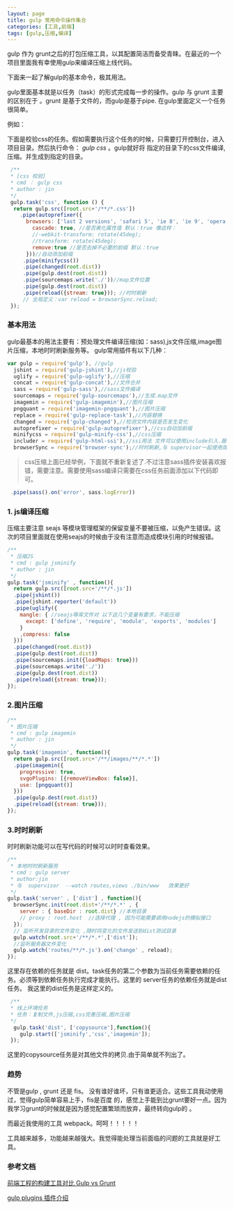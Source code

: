 ```yaml
---
layout: page
title: gulp 常用命令操作集合
categories: [工具,前端]
tags: [gulp,压缩,编译]
---
```


gulp 作为 grunt之后的打包压缩工具，以其配置简洁而备受青睐。在最近的一个项目里面我有幸使用gulp来编译压缩上线代码。

下面来一起了解gulp的基本命令，极其用法。

gulp里面基本就是以任务（task）的形式完成每一步的操作。gulp 与 grunt 主要的区别在于 。grunt 是基于文件的，而gulp是基于pipe.
在gulp里面定义一个任务很简单。

例如：

下面是校验css的任务。假如需要执行这个任务的时候，只需要打开控制台，进入项目目录。然后执行命令： *gulp css* 。gulp就好将
指定的目录下的css文件编译,压缩。并生成到指定的目录。

```js
 /**
 * [css 校验]
 * cmd ： gulp css
 * author : jin
 */
 gulp.task('css', function () {
  return gulp.src([root.src+'/**/*.css'])
    .pipe(autoprefixer({
      browsers: ['last 2 versions', 'safari 5', 'ie 8', 'ie 9', 'opera 12.1', 'ios 6', 'android 4'],
        cascade: true, //是否美化属性值 默认：true 像这样：
        //-webkit-transform: rotate(45deg);
        //transform: rotate(45deg);
        remove:true //是否去掉不必要的前缀 默认：true
      }))//自动添加前缀
     .pipe(minifycss())
     .pipe(changed(root.dist))
     .pipe(gulp.dest(root.dist))
     .pipe(sourcemaps.write('./'))//map文件位置
     .pipe(gulp.dest(root.dist))
     .pipe(reload({stream: true})); //时时刷新  
     // 全局定义：var reload = browserSync.reload;
 });
```


### 基本用法
gulp最基本的用法主要有：预处理文件编译压缩(如：sass),js文件压缩,image图片压缩，本地时时刷新服务等。
gulp常用插件有以下几种：


```js
var gulp = require('gulp'), //gulp
  jshint = require('gulp-jshint'),//js校验
  uglify = require('gulp-uglify'),//压缩
  concat = require('gulp-concat'),//文件合并
  sass = require('gulp-sass'),//sass文件编译
  sourcemaps = require('gulp-sourcemaps'),//生成.map文件
  imagemin = require('gulp-imagemin'),//图片压缩
  pngquant = require('imagemin-pngquant'),//图片压缩
  replace = require('gulp-replace-task'),//内容替换
  changed = require('gulp-changed'),//检测文件内容是否发生变化
  autoprefixer = require('gulp-autoprefixer'),//css自动加前缀
  minifycss = require('gulp-minify-css'),//css压缩
  includer = require('gulp-html-ssi'),//ssi用法 文件可以使用include引入.服务器语法
  browserSync = require('browser-sync');//时时刷新,与 supervisor一起使用效果更好
```

> css压缩上面已经举例，下面就不重新复述了.不过注意sass插件安装喜欢报错，需要注意。需要使用sass编译只需要在css任务前面添加以下代码即可。

```js
 .pipe(sass().on('error', sass.logError))
```

### 1. js编译压缩
压缩主要注意 seajs 等模块管理框架的保留变量不要被压缩，以免产生错误。这次的项目里面就在使用seajs的时候由于没有注意而造成模块引用的时候报错。

```js
/**
 * 压缩JS
 * cmd : gulp jsminify
 * author : jin
 */
gulp.task('jsminify' , function(){
  return gulp.src([root.src+'/**/*.js'])
  .pipe(jshint())
  .pipe(jshint.reporter('default'))
  .pipe(uglify({
    mangle: { //seajs等库文件对 以下这几个变量有要求，不能压缩
      except: ['define', 'require', 'module', 'exports', 'modules']
    }
    ,compress: false
  }))
  .pipe(changed(root.dist))
  .pipe(gulp.dest(root.dist))
  .pipe(sourcemaps.init({loadMaps: true}))
  .pipe(sourcemaps.write('./'))
  .pipe(gulp.dest(root.dist))
  .pipe(reload({stream: true}));
});
```

### 2.图片压缩

```js
/**
 * 图片压缩
 * cmd : gulp imagemin
 * author : jin
 */
gulp.task('imagemin', function(){
  return gulp.src([root.src+'/**/images/**/*.*'])
  .pipe(imagemin({
    progressive: true,
    svgoPlugins: [{removeViewBox: false}],
    use: [pngquant()]
  }))
  .pipe(gulp.dest(root.dist))
  .pipe(reload({stream: true}));
});
```

### 3.时时刷新
时时刷新功能可以在写代码的时候可以时时查看效果。

```js
/**
 * 本地时时刷新服务
 * cmd : gulp server
 * author:jin
 * 与  supervisor  --watch routes,views ./bin/www   效果更好
 */
gulp.task('server' , ['dist'] , function(){
  browserSync.init(root.dist+'/**/*.*' , {
    server : { baseDir : root.dist} //本地目录
    // proxy : root.host  //选择代理 , 因为可能需要调用nodejs的模拟接口
  });
  // 监听开发目录的文件变化 ,随时将变化的文件发送到dist测试目录
  gulp.watch(root.src+'/**/*.*',['dist']);
  //监听服务器文件变化
  gulp.watch('routes/**/*.js').on('change' , reload);
});
```

这里存在依赖的任务就是 dist。task任务的第二个参数为当前任务需要依赖的任务。必须等到依赖任务执行完成才能执行。这里的
server任务的依赖任务就是dist任务。
我这里的dist任务是这样定义的。

```js
 /**
 * 线上环境任务
 * 任务：复制文件,js压缩,css完善压缩,图片压缩
 */
  gulp.task('dist', ['copysource'],function(){
    gulp.start(['jsminify','css','imagemin']);
 });
```

这里的copysource任务是对其他文件的拷贝.由于简单就不列出了。

### 趋势
不管是gulp , grunt 还是 fis。 没有谁好谁坏，只有谁更适合。这些工具我动使用过，觉得gulp简单容易上手，fis是百度
的，感觉上手能到比grunt要好一点。因为我学习grunt的时候就是因为感觉配置繁琐而放弃，最终转向gulp的 。

而最近我使用的工具 webpack。呵呵！！！！！ 

工具越来越多，功能越来越强大。我觉得能处理当前面临的问题的工具就是好工具。

### 参考文档

[前端工程的构建工具对比 Gulp vs Grunt](https://segmentfault.com/a/1190000002491282)

[gulp plugins 插件介绍 ](http://colobu.com/2014/11/17/gulp-plugins-introduction/#gulp-src%28globs[,_options]%29)  